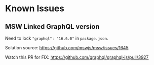 # Known Issues

## MSW Linked GraphQL version

Need to lock `"graphql": "16.6.0"` in `package.json`.

Solution source: https://github.com/mswjs/msw/issues/1645

Watch this PR for FIX: https://github.com/graphql/graphql-js/pull/3927
